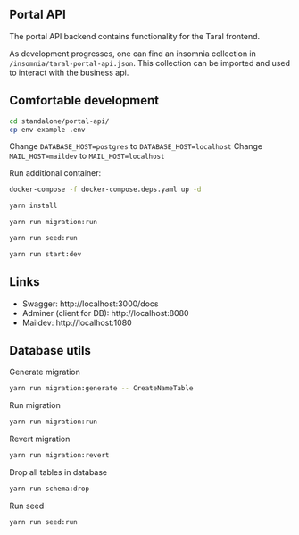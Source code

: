 ## Portal API

The portal API backend contains functionality for the Taral frontend. 

As development progresses, one can find an insomnia collection in `/insomnia/taral-portal-api.json`. This collection can be imported and used to interact with the business api. 

## Comfortable development

```bash
cd standalone/portal-api/
cp env-example .env
```

Change `DATABASE_HOST=postgres` to `DATABASE_HOST=localhost`
Change `MAIL_HOST=maildev` to `MAIL_HOST=localhost`

Run additional container:

```bash
docker-compose -f docker-compose.deps.yaml up -d
```

```bash
yarn install

yarn run migration:run

yarn run seed:run

yarn run start:dev
```

## Links

- Swagger: http://localhost:3000/docs
- Adminer (client for DB): http://localhost:8080
- Maildev: http://localhost:1080

## Database utils

Generate migration

```bash
yarn run migration:generate -- CreateNameTable
```

Run migration

```bash
yarn run migration:run
```

Revert migration

```bash
yarn run migration:revert
```

Drop all tables in database

```bash
yarn run schema:drop
```

Run seed

```bash
yarn run seed:run
```